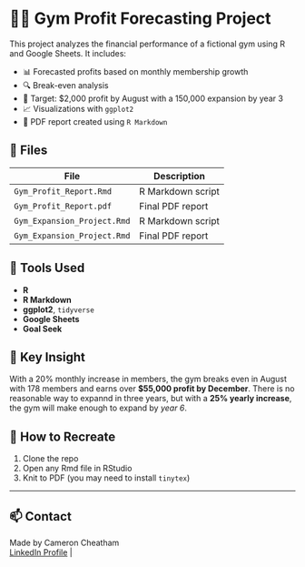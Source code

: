 # 🏋️‍♂️ Gym Profit Forecasting Project

This project analyzes the financial performance of a fictional gym using R and Google Sheets. It includes:

- 📊 Forecasted profits based on monthly membership growth
- 🔍 Break-even analysis
- 🎯 Target: $2,000 profit by August with a 150,000 expansion by year 3
- 📈 Visualizations with `ggplot2`
- 📝 PDF report created using `R Markdown`

## 📂 Files

| File | Description |
|------|-------------|
| `Gym_Profit_Report.Rmd` | R Markdown script |
| `Gym_Profit_Report.pdf` | Final PDF report |
| `Gym_Expansion_Project.Rmd` | R Markdown script |
| `Gym_Expansion_Project.Rmd` | Final PDF report |

## 🔧 Tools Used
- **R**
- **R Markdown**
- **ggplot2**, `tidyverse`
- **Google Sheets**
- **Goal Seek**

## 📌 Key Insight
With a 20% monthly increase in members, the gym breaks even in August with 178 members and earns over **$55,000 profit by December**. There is no reasonable way to expannd in three years, but with a **25% yearly increase**, the gym will make enough to expand by *year 6*. 

## 🚀 How to Recreate
1. Clone the repo
2. Open any Rmd file in RStudio
3. Knit to PDF (you may need to install `tinytex`)

---

## 📫 Contact
Made by Cameron Cheatham  
[LinkedIn Profile](https://www.linkedin.com/in/cameronmcheatham) |

